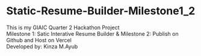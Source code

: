 # Static-Resume-Builder-Milestone1_2
This is my GIAIC Quarter 2 Hackathon Project
<br>
Milestone 1: Satic Interative Resume Builder & Milestone 2: Publish on Github and Host on Vercel
<br>
Developed by: Kinza M.Ayub
